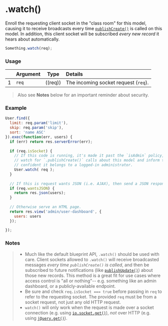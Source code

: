 # .watch()

Enroll the requesting client socket in the "class room" for this model, causing it to receive broadcasts every time [`publishCreate()`](http://sailsjs.org/documentation/reference/web-sockets/resourceful-pub-sub/publish-create) is called on this model.  In addition, this client socket will be subscribed _every new record_ it hears about automatically.

```js
Something.watch(req);
```


### Usage

|   | Argument   | Type         | Details                                             |
|---|:-----------|:------------:|:----------------------------------------------------|
| 1 | `req`      | ((req))      | The incoming socket request (`req`).


> Also see **Notes** below for an important reminder about security.


### Example

```javascript
User.find({
  limit: req.param('limit'),
  skip: req.param('skip'),
  sort: 'name ASC'
}).exec(function(err, users) {
  if (err) return res.serverError(err);
  
  if (req.isSocket) {
    // If this code is running, it's made it past the `isAdmin` policy, so we can safely
    // watch for `.publishCreate()` calls about this model and inform this socket, since we're
    // confident it belongs to a logged-in administrator.
    User.watch( req );
  }
  
  // If this is request wants JSON (i.e. AJAX), then send a JSON response.
  if (req.wantsJSON) {
    return res.json(users);
  }
  
  // Otherwise serve an HTML page.
  return res.view('admin/user-dashboard', {
    users: users
  });
  
});
```



### Notes
> + Much like the default blueprint API, `.watch()` should be used with care.  Client sockets allowed to `.watch()` will receive broadcasted messages _every time `publishCreate()` is called_, and then be subscribed to future notifications (like [`publishUpdate()`](http://sailsjs.org/documentation/reference/web-sockets/resourceful-pub-sub/publish-update)) about those new records.  This method is a great fit for use cases where access control is "all or nothing"-- e.g. something like an admin dashboard, or a publicly-available endpoint.
> + Be sure and check `req.isSocket === true` before passing in `req` to refer to the requesting socket.  The provided `req` must be from a socket request, not just any old HTTP request.
> + `watch()` will only work when the request is made over a socket connection (e.g. using [`io.socket.get()`](http://sailsjs.org/documentation/reference/web-sockets/socket-client/io-socket-get)), *not* over HTTP (e.g. using [`jQuery.get()`](https://api.jquery.com/jquery.get/)).



<docmeta name="displayName" value=".watch()">

